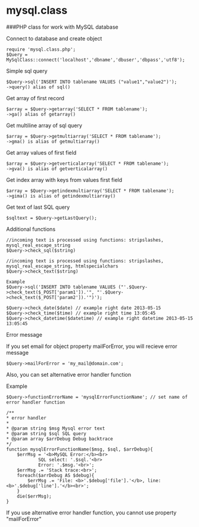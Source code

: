 mysql.class
===========

###PHP class for work with MySQL database


Connect to database and create object

    require 'mysql.class.php';
    $Query = MySqlClass::connect('localhost','dbname','dbuser','dbpass','utf8');

Simple sql query

    $Query->sql('INSERT INTO tablename VALUES ("value1","value2")');
    ->query() alias of sql()

Get array of first record

    $array = $Query->getarray('SELECT * FROM tablename');
    ->ga() alias of getarray()

Get multiline array of sql query

    $array = $Query->getmultiarray('SELECT * FROM tablename');
    ->gma() is alias of getmultiarray()

Get array values of first field

    $array = $Query->getverticalarray('SELECT * FROM tablename');
    ->gva() is alias of getverticalarray()

Get index array with keys from values first field

    $array = $Query->getindexmultiarray('SELECT * FROM tablename');
    ->gima() is alias of getindexmultiarray()

Get text of last SQL query

    $sqltext = $Query->getLastQuery();

Additional functions

    //incoming text is processed using functions: stripslashes, mysql_real_escape_string
    $Query->check_sql($string)
    
    //incoming text is processed using functions: stripslashes, mysql_real_escape_string, htmlspecialchars
    $Query->check_text($string)
    
    Example
    $Query->sql('INSERT INTO tablename VALUES ("'.$Query->check_text($_POST['param1']).'", "'.$Query->check_text($_POST['param2']).'")');
    
    $Query->check_date($date) // example right date 2013-05-15
    $Query->check_time($time) // example right time 13:05:45
    $Query->check_datetime($datetime) // example right datetime 2013-05-15 13:05:45

Error message

If you set email for object property mailForError, you will recieve error message

    $Query->mailForError = 'my_mail@domain.com';

Also, you can set alternative error handler function

Example

    $Query->functionErrorName = 'mysqlErrorFunctionName'; // set name of error handler function
	
	/**
    * error handler
    * 
    * @param string $msg Mysql error text
    * @param string $sql SQL query
    * @param array $arrDebug Debug backtrace
    */
	function mysqlErrorFunctionName($msg, $sql, $arrDebug){
		$errMsg = '<b>MySQL Error:</b><br>
                SQL select: '.$sql.'<br> 
                Error: '.$msg.'<br>';
		$errMsg .= 'Stack trace:<br>';
		foreach($arrDebug AS $debug){
			$errMsg .= 'File: <b>'.$debug['file'].'</b>, line: <b>'.$debug['line'].'</b><br>';
		}
		die($errMsg);
    }

If you use alternative error handler function, you cannot use property "mailForError"
